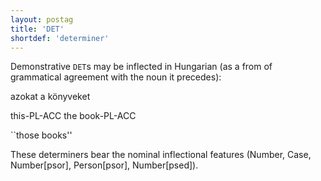 ```yaml
---
layout: postag
title: 'DET'
shortdef: 'determiner'
---
```


Demonstrative `DET`s may be inflected in Hungarian (as a from of grammatical agreement with the noun it precedes):

azokat a könyveket

this-PL-ACC the book-PL-ACC

``those books''

These determiners bear the nominal inflectional features (Number, Case, Number[psor], Person[psor], Number[psed]).
<!-- Interlanguage links updated Po 11. listopadu 2024, 20:09:21 CET -->
